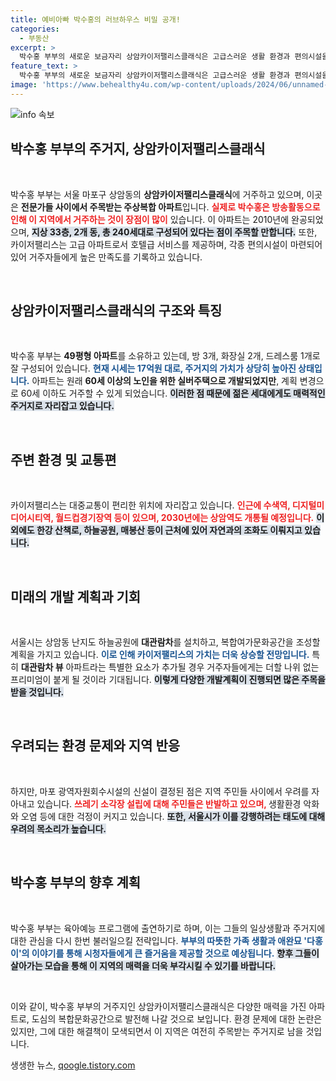 ```yaml
---
title: 예비아빠 박수홍의 러브하우스 비밀 공개!
categories:
  - 부동산
excerpt: >
  박수홍 부부의 새로운 보금자리 상암카이저팰리스클래식은 고급스러운 생활 환경과 편의시설을 자랑합니다. 그러나 대규모 소각장 신설 소식은 주민들의 우려를 불러일으키고 있습니다. 과연 이 특별한 아파트의 미래는?
feature_text: >
  박수홍 부부의 새로운 보금자리 상암카이저팰리스클래식은 고급스러운 생활 환경과 편의시설을 자랑합니다. 그러나 대규모 소각장 신설 소식은 주민들의 우려를 불러일으키고 있습니다. 과연 이 특별한 아파트의 미래는?
image: 'https://www.behealthy4u.com/wp-content/uploads/2024/06/unnamed-file.png'
---
```


<p><img src="https://www.behealthy4u.com/wp-content/uploads/2024/06/unnamed-file.png" alt="info 속보" /></p>

<h2 data-ke-size="size26">박수홍 부부의 주거지, 상암카이저팰리스클래식</h2>

<p data-ke-size="size16">&nbsp;</p>

<p>박수홍 부부는 서울 마포구 상암동의 <strong>상암카이저팰리스클래식</strong>에 거주하고 있으며, 이곳은 <strong>전문가들 사이에서 주목받는 주상복합 아파트</strong>입니다. <b><span style="color: #ee2323;">실제로 박수홍은 방송활동으로 인해 이 지역에서 거주하는 것이 장점이 많이</span></b> 있습니다. 이 아파트는 2010년에 완공되었으며, <b><span style="background-color: #21538527;">지상 33층, 2개 동, 총 240세대로 구성되어 있다는 점이 주목할 만합니다.</span></b> 또한, 카이저팰리스는 고급 아파트로서 호텔급 서비스를 제공하며, 각종 편의시설이 마련되어 있어 거주자들에게 높은 만족도를 기록하고 있습니다.</p>

<p data-ke-size="size16">&nbsp;</p>

<h2 data-ke-size="size26">상암카이저팰리스클래식의 구조와 특징</h2>

<p data-ke-size="size16">&nbsp;</p>

<p>박수홍 부부는 <strong>49평형 아파트</strong>를 소유하고 있는데, 방 3개, 화장실 2개, 드레스룸 1개로 잘 구성되어 있습니다. <b><span style="color: #1a5490;">현재 시세는 17억원 대로, 주거지의 가치가 상당히 높아진 상태입니다.</span></b> 아파트는 원래 <strong>60세 이상의 노인을 위한 실버주택으로 개발되었지만</strong>, 계획 변경으로 60세 이하도 거주할 수 있게 되었습니다. <b><span style="background-color: #21538527;">이러한 점 때문에 젊은 세대에게도 매력적인 주거지로 자리잡고 있습니다.</span></b> </p>

<p data-ke-size="size16">&nbsp;</p>

<h2 data-ke-size="size26">주변 환경 및 교통편</h2>

<p data-ke-size="size16">&nbsp;</p>

<p>카이저팰리스는 대중교통이 편리한 위치에 자리잡고 있습니다. <b><span style="color: #ee2323;">인근에 수색역, 디지털미디어시티역, 월드컵경기장역 등이 있으며, 2030년에는 상암역도 개통될 예정입니다.</span></b> <b><span style="background-color: #21538527;">이 외에도 한강 산책로, 하늘공원, 매봉산 등이 근처에 있어 자연과의 조화도 이뤄지고 있습니다.</span></b> </p>

<p data-ke-size="size16">&nbsp;</p>

<h2 data-ke-size="size26">미래의 개발 계획과 기회</h2>

<p data-ke-size="size16">&nbsp;</p>

<p>서울시는 상암동 난지도 하늘공원에 <strong>대관람차</strong>를 설치하고, 복합여가문화공간을 조성할 계획을 가지고 있습니다. <b><span style="color: #1a5490;">이로 인해 카이저팰리스의 가치는 더욱 상승할 전망입니다.</span></b> 특히 <strong>대관람차 뷰</strong> 아파트라는 특별한 요소가 추가될 경우 거주자들에게는 더할 나위 없는 프리미엄이 붙게 될 것이라 기대됩니다. <b><span style="background-color: #21538527;">이렇게 다양한 개발계획이 진행되면 많은 주목을 받을 것입니다.</span></b></p>

<p data-ke-size="size16">&nbsp;</p>

<h2 data-ke-size="size26">우려되는 환경 문제와 지역 반응</h2>

<p data-ke-size="size16">&nbsp;</p>

<p>하지만, 마포 광역자원회수시설의 신설이 결정된 점은 지역 주민들 사이에서 우려를 자아내고 있습니다. <b><span style="color: #ee2323;">쓰레기 소각장 설립에 대해 주민들은 반발하고 있으며, </span></b>생활환경 악화와 오염 등에 대한 걱정이 커지고 있습니다. <b><span style="background-color: #21538527;">또한, 서울시가 이를 강행하려는 태도에 대해 우려의 목소리가 높습니다.</span></b> </p>

<p data-ke-size="size16">&nbsp;</p>

<h2 data-ke-size="size26">박수홍 부부의 향후 계획</h2>

<p data-ke-size="size16">&nbsp;</p>

<p>박수홍 부부는 육아예능 프로그램에 출연하기로 하며, 이는 그들의 일상생활과 주거지에 대한 관심을 다시 한번 불러일으킬 전략입니다. <b><span style="color: #1a5490;">부부의 따뜻한 가족 생활과 애완묘 '다홍이'의 이야기를 통해 시청자들에게 큰 즐거움을 제공할 것으로 예상됩니다.</span></b> <b><span style="background-color: #21538527;">향후 그들이 살아가는 모습을 통해 이 지역의 매력을 더욱 부각시킬 수 있기를 바랍니다.</span></b></p>

<p data-ke-size="size16">&nbsp;</p>

<p>이와 같이, 박수홍 부부의 거주지인 상암카이저팰리스클래식은 다양한 매력을 가진 아파트로, 도심의 복합문화공간으로 발전해 나갈 것으로 보입니다. 환경 문제에 대한 논란은 있지만, 그에 대한 해결책이 모색되면서 이 지역은 여전히 주목받는 주거지로 남을 것입니다.</p>
생생한 뉴스, <a href="https://qoogle.tistory.com" rel="dofollow">qoogle.tistory.com</a>


